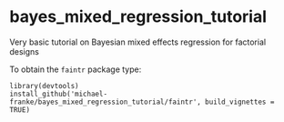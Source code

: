 # bayes_mixed_regression_tutorial
Very basic tutorial on Bayesian mixed effects regression for factorial designs

To obtain the `faintr` package type:

```
library(devtools)
install_github('michael-franke/bayes_mixed_regression_tutorial/faintr', build_vignettes = TRUE)
```
